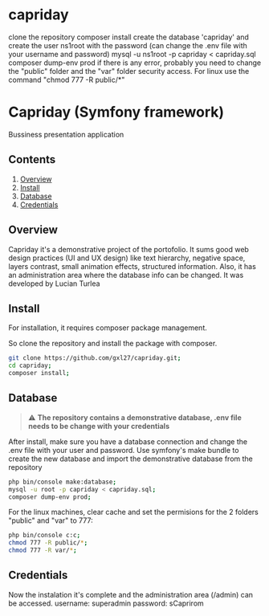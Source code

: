 # capriday
clone the repository
composer install
create the database 'capriday' and create the user ns1root with the password (can change the .env file with your username and password)
mysql -u ns1root -p capriday < capriday.sql
composer dump-env prod
if there is any error, probably you need to change the "public" folder and the "var" folder security access. For linux use the command "chmod 777 -R public/*"

# Capriday (Symfony framework)

Bussiness presentation application

## Contents

1. [Overview](#overview)
1. [Install](#install)
1. [Database](#database)
1. [Credentials](#credentials)

## Overview

Capriday it's a demonstrative project of the portofolio. It sums good web design practices (UI and UX design) like text hierarchy, negative space, layers contrast, small animation effects, structured information. Also, it has an administration area where the database info can be changed. It was developed by Lucian Turlea

## Install

For installation, it requires composer package management.

So clone the repository and install the package with composer.

```bash
git clone https://github.com/gxl27/capriday.git;
cd capriday;
composer install;
```
## Database

> :warning: **The repository contains a demonstrative database, .env file needs to be change with your credentials** 

After install, make sure you have a database connection and change the .env file with your user and password.
Use symfony's make bundle to create the new database and import the demonstrative database from the repository

```bash
php bin/console make:database;
mysql -u root -p capriday < capriday.sql;
composer dump-env prod;
```

For the linux machines, clear cache and set the permisions for the 2 folders "public" and "var" to 777:

```bash
php bin/console c:c;
chmod 777 -R public/*;
chmod 777 -R var/*;
```
## Credentials

Now the instalation it's complete and the administration area (/admin) can be accessed.
username: superadmin
password: sCaprirom
